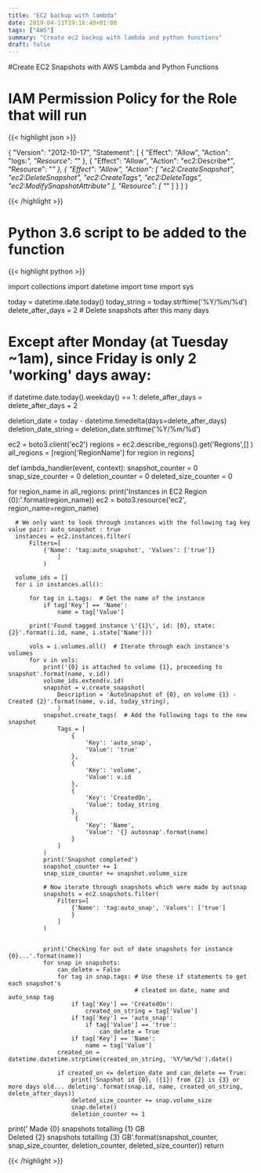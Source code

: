 ```yaml
---
title: "EC2 backup with lambda"
date: 2019-04-11T19:16:40+01:00
tags: ["AWS"]
summary: "Create ec2 backup with lambda and python functions"
draft: false
---
```



#Create EC2 Snapshots with AWS Lambda and Python Functions



# IAM Permission Policy for the Role that will run

{{< highlight json >}}

{
   "Version": "2012-10-17",
   "Statement": [
       {
           "Effect": "Allow",
           "Action": "logs:*",
           "Resource": "*"
       },
       {
           "Effect": "Allow",
           "Action": "ec2:Describe*",
           "Resource": "*"
       },
       {
           "Effect": "Allow",
           "Action": [
               "ec2:CreateSnapshot",
               "ec2:DeleteSnapshot",
               "ec2:CreateTags",
               "ec2:DeleteTags",
               "ec2:ModifySnapshotAttribute"
           ],
           "Resource": [
               "*"
           ]
       }
   ]
}

{{< /highlight >}}

# Python 3.6 script to be added to the function

{{< highlight python >}}

import collections
import datetime
import time
import sys


today = datetime.date.today()
today_string = today.strftime('%Y/%m/%d')
delete_after_days = 2  # Delete snapshots after this many days

# Except after Monday (at Tuesday ~1am), since Friday is only 2 'working' days away:
if datetime.date.today().weekday() == 1:
    delete_after_days = delete_after_days + 2

deletion_date = today - datetime.timedelta(days=delete_after_days)
deletion_date_string = deletion_date.strftime('%Y/%m/%d')


ec2 = boto3.client('ec2')
regions = ec2.describe_regions().get('Regions',[] )
all_regions = [region['RegionName'] for region in regions]

def lambda_handler(event, context):
    snapshot_counter = 0
    snap_size_counter = 0
    deletion_counter = 0
    deleted_size_counter = 0

  for region_name in all_regions:
      print('Instances in EC2 Region {0}:'.format(region_name))
      ec2 = boto3.resource('ec2', region_name=region_name)

      # We only want to look through instances with the following tag key value pair: auto_snapshot : true
      instances = ec2.instances.filter(
          Filters=[
              {'Name': 'tag:auto_snapshot', 'Values': ['true']}
                  ]
              )

      volume_ids = []
      for i in instances.all():

          for tag in i.tags:  # Get the name of the instance
              if tag['Key'] == 'Name':
                  name = tag['Value']

          print('Found tagged instance \'{1}\', id: {0}, state: {2}'.format(i.id, name, i.state['Name']))

          vols = i.volumes.all()  # Iterate through each instance's volumes
          for v in vols:
              print('{0} is attached to volume {1}, proceeding to snapshot'.format(name, v.id))
              volume_ids.extend(v.id)
              snapshot = v.create_snapshot(
                  Description = 'AutoSnapshot of {0}, on volume {1} - Created {2}'.format(name, v.id, today_string),
                  )
              snapshot.create_tags(  # Add the following tags to the new snapshot
                  Tags = [
                      {
                          'Key': 'auto_snap',
                          'Value': 'true'
                      },
                      {
                          'Key': 'volume',
                          'Value': v.id
                      },
                      {
                          'Key': 'CreatedOn',
                          'Value': today_string
                      },
                       {
                          'Key': 'Name',
                          'Value': '{} autosnap'.format(name)
                      }
                  ]
              )
              print('Snapshot completed')
              snapshot_counter += 1
              snap_size_counter += snapshot.volume_size

              # Now iterate through snapshots which were made by autsnap
              snapshots = ec2.snapshots.filter(
                  Filters=[
                      {'Name': 'tag:auto_snap', 'Values': ['true']
                      }
                  ]
              )


              print('Checking for out of date snapshots for instance {0}...'.format(name))
              for snap in snapshots:
                  can_delete = False
                  for tag in snap.tags: # Use these if statements to get each snapshot's
                                        # cleated on date, name and auto_snap tag
                      if tag['Key'] == 'CreatedOn':
                          created_on_string = tag['Value']
                      if tag['Key'] == 'auto_snap':
                          if tag['Value'] == 'true':
                              can_delete = True
                      if tag['Key'] == 'Name':
                          name = tag['Value']
                  created_on = datetime.datetime.strptime(created_on_string, '%Y/%m/%d').date()

                  if created_on <= deletion_date and can_delete == True:
                      print('Snapshot id {0}, ({1}) from {2} is {3} or more days old... deleting'.format(snap.id, name, created_on_string, delete_after_days))
                      deleted_size_counter += snap.volume_size
                      snap.delete()
                      deletion_counter += 1

  print('   Made {0} snapshots totalling {1} GB\
        Deleted {2} snapshots totalling {3} GB'.format(snapshot_counter, snap_size_counter, deletion_counter, deleted_size_counter))
  return


{{< /highlight >}}
